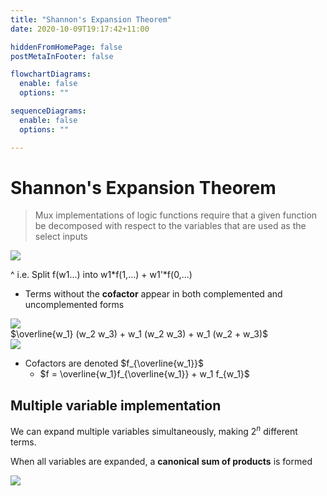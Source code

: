 ```yaml
---
title: "Shannon's Expansion Theorem"
date: 2020-10-09T19:17:42+11:00

hiddenFromHomePage: false
postMetaInFooter: false

flowchartDiagrams:
  enable: false
  options: ""

sequenceDiagrams: 
  enable: false
  options: ""

---
```


# Shannon's Expansion Theorem

> Mux implementations of logic functions require that a given function be decomposed with respect to the variables that are used as the select inputs

![](2020-10-08-21-32-24.png)

^ i.e. Split f(w1...) into w1*f(1,...) + w1'*f(0,...)

* Terms without the **cofactor** appear in both complemented and uncomplemented forms

![](2020-10-08-21-43-20.png)  
$\overline{w_1} (w_2 w_3) + w_1 (w_2 w_3) + w_1 (w_2 + w_3)$  
![](2020-10-08-21-43-30.png)

* Cofactors are denoted $f_{\overline{w_1}}$
  * $f = \overline{w_1}f_{\overline{w_1}} + w_1 f_{w_1}$

## Multiple variable implementation

We can expand multiple variables simultaneously, making $2^n$ different terms.

When all variables are expanded, a **canonical sum of products** is formed

![](2020-10-09-00-24-35.png)
